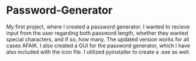 # Password-Generator
My first project, where I created a password generator. I wanted to recieve input from the user regarding both password length, whether they wanted special characters, and if so, how many. The updated version works for all cases AFAIK. I also created a GUI for the password generator, which I have also included with the icon file. I utilized pyinstaller to create a .exe as well.

